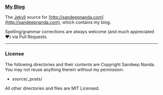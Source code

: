 ### [My Blog](http://sandeepnanda.com)

The [Jekyll](http://jekyllrb.com/) source for [http://sandeepnanda.com](http://sandeepnanda.com), which contains my blog.

Spelling/grammar corrections are always welcome (and much appreciated :heart:) via Pull Requests.

---

### License
The following directories and their contents are Copyright Sandeep Nanda. You may not reuse anything therein without my permission:

* source/_posts/

All other directories and files are MIT Licensed.
